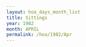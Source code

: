 ```yaml
---
layout: hoa_days_month_list
title: Sittings
year: 1982
month: APRIL
permalink: /hoa/1982/Apr
---
```


